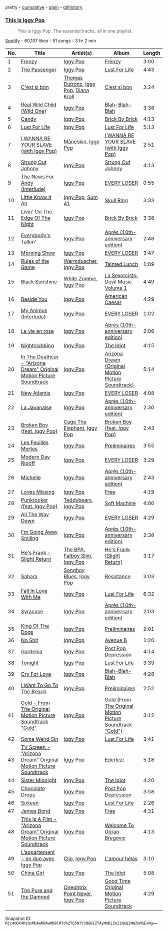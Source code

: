 pretty - [cumulative](/playlists/cumulative/37i9dQZF1DZ06evO1LDSLK.md) - [plain](/playlists/plain/37i9dQZF1DZ06evO1LDSLK) - [githistory](https://github.githistory.xyz/mackorone/spotify-playlist-archive/blob/main/playlists/plain/37i9dQZF1DZ06evO1LDSLK)

### [This Is Iggy Pop](https://open.spotify.com/playlist/37i9dQZF1DZ06evO1LDSLK)

> This is Iggy Pop\. The essential tracks, all in one playlist.

[Spotify](https://open.spotify.com/user/spotify) - 60,107 likes - 51 songs - 3 hr 2 min

| No. | Title | Artist(s) | Album | Length |
|---|---|---|---|---|
| 1 | [Frenzy](https://open.spotify.com/track/0D0fJnHN5Tj7QTa3rEbLTT) | [Iggy Pop](https://open.spotify.com/artist/33EUXrFKGjpUSGacqEHhU4) | [Frenzy](https://open.spotify.com/album/2kyxzQ0Y1qBQOViyHostqk) | 3:00 |
| 2 | [The Passenger](https://open.spotify.com/track/15BQ7vEDv2LJuh8TxWIhtd) | [Iggy Pop](https://open.spotify.com/artist/33EUXrFKGjpUSGacqEHhU4) | [Lust For Life](https://open.spotify.com/album/2jnV6ytZOmt71iEC5xHEYz) | 4:43 |
| 3 | [C'est si bon](https://open.spotify.com/track/7n5rnQbELuaeHJ8T4gU00m) | [Thomas Dutronc](https://open.spotify.com/artist/6ADpAfFsO5dJadJoBKv3nz), [Iggy Pop](https://open.spotify.com/artist/33EUXrFKGjpUSGacqEHhU4), [Diana Krall](https://open.spotify.com/artist/5z1VAFwT35EVvCp1XlZZuL) | [C’est si bon](https://open.spotify.com/album/1ONj7ygR1DJ7KvR0p1j5mI) | 3:24 |
| 4 | [Real Wild Child \(Wild One\)](https://open.spotify.com/track/6ZAwEE4kTdtvyE66iRhFxR) | [Iggy Pop](https://open.spotify.com/artist/33EUXrFKGjpUSGacqEHhU4) | [Blah\-Blah\-Blah](https://open.spotify.com/album/4j1zp01LTkV9kNWAuKU45c) | 3:38 |
| 5 | [Candy](https://open.spotify.com/track/6sFpmdsk4UDMcDWdy4T1Kc) | [Iggy Pop](https://open.spotify.com/artist/33EUXrFKGjpUSGacqEHhU4) | [Brick By Brick](https://open.spotify.com/album/2Il7QADGDfqLRsJkAx0JY8) | 4:13 |
| 6 | [Lust For Life](https://open.spotify.com/track/21YxK0klhpfLW8budkJaMF) | [Iggy Pop](https://open.spotify.com/artist/33EUXrFKGjpUSGacqEHhU4) | [Lust For Life](https://open.spotify.com/album/2jnV6ytZOmt71iEC5xHEYz) | 5:13 |
| 7 | [I WANNA BE YOUR SLAVE \(with Iggy Pop\)](https://open.spotify.com/track/1ojRut8t5RYNmLpJkEdJ3V) | [Måneskin](https://open.spotify.com/artist/0lAWpj5szCSwM4rUMHYmrr), [Iggy Pop](https://open.spotify.com/artist/33EUXrFKGjpUSGacqEHhU4) | [I WANNA BE YOUR SLAVE \(with Iggy Pop\)](https://open.spotify.com/album/7B8oP2SSsvnshUidrYYgqg) | 2:51 |
| 8 | [Strung Out Johnny](https://open.spotify.com/track/3bztP3gif7mrJ1LidczGWu) | [Iggy Pop](https://open.spotify.com/artist/33EUXrFKGjpUSGacqEHhU4) | [Strung Out Johnny](https://open.spotify.com/album/3U6B7Thb2LXZjhV47KTqmm) | 4:13 |
| 9 | [The News For Andy \(Interlude\)](https://open.spotify.com/track/5Fc2Y9ICh4f8weUhqS5Co9) | [Iggy Pop](https://open.spotify.com/artist/33EUXrFKGjpUSGacqEHhU4) | [EVERY LOSER](https://open.spotify.com/album/62VSZ71LvrUh1VoSuPgzXd) | 0:55 |
| 10 | [Little Know It All](https://open.spotify.com/track/27BATZe36zHNAKfr7by2ob) | [Iggy Pop](https://open.spotify.com/artist/33EUXrFKGjpUSGacqEHhU4), [Sum 41](https://open.spotify.com/artist/0qT79UgT5tY4yudH9VfsdT) | [Skull Ring](https://open.spotify.com/album/4y0DpbIDRVqf8MPGs1pvBu) | 3:33 |
| 11 | [Livin' On The Edge Of The Night](https://open.spotify.com/track/0xGFngTneJV4OzN310i8Qh) | [Iggy Pop](https://open.spotify.com/artist/33EUXrFKGjpUSGacqEHhU4) | [Brick By Brick](https://open.spotify.com/album/2Il7QADGDfqLRsJkAx0JY8) | 3:38 |
| 12 | [Everybody's Talkin'](https://open.spotify.com/track/5eSP5IqYqeMeIYoaTEs8yF) | [Iggy Pop](https://open.spotify.com/artist/33EUXrFKGjpUSGacqEHhU4) | [Après \(10th\-anniversary edition\)](https://open.spotify.com/album/2uZ1gpEIyqpSG5EaMWaAe2) | 2:48 |
| 13 | [Morning Show](https://open.spotify.com/track/2nOlu2nR0TzDooI0zc8HXj) | [Iggy Pop](https://open.spotify.com/artist/33EUXrFKGjpUSGacqEHhU4) | [EVERY LOSER](https://open.spotify.com/album/62VSZ71LvrUh1VoSuPgzXd) | 3:47 |
| 14 | [Rules of the Game](https://open.spotify.com/track/12VVjfk4RaMj1gBcS3QsLh) | [Warmduscher](https://open.spotify.com/artist/1CWwXncu9sk7EIdbvqcquR), [Iggy Pop](https://open.spotify.com/artist/33EUXrFKGjpUSGacqEHhU4) | [Tainted Lunch](https://open.spotify.com/album/0awOXgqBtA1bUu44W08g6q) | 1:09 |
| 15 | [Black Sunshine](https://open.spotify.com/track/0D7aPFnFa9qIVFpOJ1ZBTG) | [White Zombie](https://open.spotify.com/artist/0CF71zaDOJWCynIkW9bSK8), [Iggy Pop](https://open.spotify.com/artist/33EUXrFKGjpUSGacqEHhU4) | [La Sexorcisto: Devil Music Volume 1](https://open.spotify.com/album/6Cvv0qNSdZNf9o0j8EohoD) | 4:49 |
| 16 | [Beside You](https://open.spotify.com/track/2KZYHks9fBXCX1Ac8McutM) | [Iggy Pop](https://open.spotify.com/artist/33EUXrFKGjpUSGacqEHhU4) | [American Caesar](https://open.spotify.com/album/3f3HzLIKkqOGDAL0Iy0woi) | 4:29 |
| 17 | [My Animus \(Interlude\)](https://open.spotify.com/track/0fwyr7AWGLlUgQbu4jTnY4) | [Iggy Pop](https://open.spotify.com/artist/33EUXrFKGjpUSGacqEHhU4) | [EVERY LOSER](https://open.spotify.com/album/62VSZ71LvrUh1VoSuPgzXd) | 1:02 |
| 18 | [La vie en rose](https://open.spotify.com/track/3PMFNGb08SzI0lLHL6ti08) | [Iggy Pop](https://open.spotify.com/artist/33EUXrFKGjpUSGacqEHhU4) | [Après \(10th\-anniversary edition\)](https://open.spotify.com/album/2uZ1gpEIyqpSG5EaMWaAe2) | 2:06 |
| 19 | [Nightclubbing](https://open.spotify.com/track/6WPGAupim73K9XQL4iIefZ) | [Iggy Pop](https://open.spotify.com/artist/33EUXrFKGjpUSGacqEHhU4) | [The Idiot](https://open.spotify.com/album/78UazygH85UAB0qXqQpzg6) | 4:15 |
| 20 | [In The Deathcar \- "Arizona Dream" Original Motion Picture Soundtrack](https://open.spotify.com/track/1Tqz4XfxXPeZ2lbk8MBlzY) | [Iggy Pop](https://open.spotify.com/artist/33EUXrFKGjpUSGacqEHhU4) | [Arizona Dream \(Original Motion Picture Soundtrack\)](https://open.spotify.com/album/3JOFv28xH21bzQdFuf4Y5F) | 5:14 |
| 21 | [New Atlantis](https://open.spotify.com/track/6XMvpM1luxKj9gCwvifL2D) | [Iggy Pop](https://open.spotify.com/artist/33EUXrFKGjpUSGacqEHhU4) | [EVERY LOSER](https://open.spotify.com/album/62VSZ71LvrUh1VoSuPgzXd) | 4:08 |
| 22 | [La Javanaise](https://open.spotify.com/track/2nBJvYYw33mF3gFm4Fkjdt) | [Iggy Pop](https://open.spotify.com/artist/33EUXrFKGjpUSGacqEHhU4) | [Après \(10th\-anniversary edition\)](https://open.spotify.com/album/2uZ1gpEIyqpSG5EaMWaAe2) | 2:30 |
| 23 | [Broken Boy \(feat\. Iggy Pop\)](https://open.spotify.com/track/1j717HdHFPFwbBEAk2kwJQ) | [Cage The Elephant](https://open.spotify.com/artist/26T3LtbuGT1Fu9m0eRq5X3), [Iggy Pop](https://open.spotify.com/artist/33EUXrFKGjpUSGacqEHhU4) | [Broken Boy \(feat\. Iggy Pop\)](https://open.spotify.com/album/4jCLZy0GRmWrOCiIpj3Gbt) | 2:43 |
| 24 | [Les Feuilles Mortes](https://open.spotify.com/track/4jsfwKGrdOLfQM5DHheVz8) | [Iggy Pop](https://open.spotify.com/artist/33EUXrFKGjpUSGacqEHhU4) | [Preliminaires](https://open.spotify.com/album/1CXwGPRwAbg5OOMhTB5xs9) | 3:55 |
| 25 | [Modern Day Ripoff](https://open.spotify.com/track/02BJIKaqW5LixrTYP3AsOP) | [Iggy Pop](https://open.spotify.com/artist/33EUXrFKGjpUSGacqEHhU4) | [EVERY LOSER](https://open.spotify.com/album/62VSZ71LvrUh1VoSuPgzXd) | 3:29 |
| 26 | [Michelle](https://open.spotify.com/track/3L2CN09jZcXtet8kEVeLPz) | [Iggy Pop](https://open.spotify.com/artist/33EUXrFKGjpUSGacqEHhU4) | [Après \(10th\-anniversary edition\)](https://open.spotify.com/album/2uZ1gpEIyqpSG5EaMWaAe2) | 2:43 |
| 27 | [Loves Missing](https://open.spotify.com/track/4ZxEF6c6dHYiRkGQjsZEY5) | [Iggy Pop](https://open.spotify.com/artist/33EUXrFKGjpUSGacqEHhU4) | [Free](https://open.spotify.com/album/7BLKzTgaj5fHkNpSPGwjwh) | 4:19 |
| 28 | [Punkrocker \(feat\. Iggy Pop\)](https://open.spotify.com/track/7yHRmaBkHKXKJmS1xMzicZ) | [Teddybears](https://open.spotify.com/artist/3gqv1kgivAc92KnUm4elKv), [Iggy Pop](https://open.spotify.com/artist/33EUXrFKGjpUSGacqEHhU4) | [Soft Machine](https://open.spotify.com/album/4MHVx1PFPrYUzO0zbh95Q0) | 4:06 |
| 29 | [All The Way Down](https://open.spotify.com/track/3jtj4d3J255nvdEu6vKUK1) | [Iggy Pop](https://open.spotify.com/artist/33EUXrFKGjpUSGacqEHhU4) | [EVERY LOSER](https://open.spotify.com/album/62VSZ71LvrUh1VoSuPgzXd) | 4:29 |
| 30 | [I'm Going Away Smiling](https://open.spotify.com/track/23pV3PqMtZz0poleCOjqJg) | [Iggy Pop](https://open.spotify.com/artist/33EUXrFKGjpUSGacqEHhU4) | [Après \(10th\-anniversary edition\)](https://open.spotify.com/album/2uZ1gpEIyqpSG5EaMWaAe2) | 2:38 |
| 31 | [He's Frank \- Slight Return](https://open.spotify.com/track/7kbOroxknznMU4k7MaWnZ4) | [The BPA](https://open.spotify.com/artist/1YJaPNfbWVIItItFlBrEK2), [Fatboy Slim](https://open.spotify.com/artist/4Y7tXHSEejGu1vQ9bwDdXW), [Iggy Pop](https://open.spotify.com/artist/33EUXrFKGjpUSGacqEHhU4) | [He's Frank \(Slight Return\)](https://open.spotify.com/album/3cohHyy8SX0mbSi8cerA5F) | 3:17 |
| 32 | [Sahara](https://open.spotify.com/track/0CDVMkVWF85UFILUYItRX5) | [Songhoy Blues](https://open.spotify.com/artist/5fpQ5Qt2BKgoVBSMw4Z17Z), [Iggy Pop](https://open.spotify.com/artist/33EUXrFKGjpUSGacqEHhU4) | [Résistance](https://open.spotify.com/album/05OQHOuoCVgx0h8MA6tT9C) | 3:03 |
| 33 | [Fall In Love With Me](https://open.spotify.com/track/6YQjQdymVA9tvE0Ygnpsdd) | [Iggy Pop](https://open.spotify.com/artist/33EUXrFKGjpUSGacqEHhU4) | [Lust For Life](https://open.spotify.com/album/2jnV6ytZOmt71iEC5xHEYz) | 6:32 |
| 34 | [Syracuse](https://open.spotify.com/track/7fM0p7hgm5Ktr77vDEeuSP) | [Iggy Pop](https://open.spotify.com/artist/33EUXrFKGjpUSGacqEHhU4) | [Après \(10th\-anniversary edition\)](https://open.spotify.com/album/2uZ1gpEIyqpSG5EaMWaAe2) | 2:03 |
| 35 | [King Of The Dogs](https://open.spotify.com/track/1QFEq5VoRobiMhe47yKWOM) | [Iggy Pop](https://open.spotify.com/artist/33EUXrFKGjpUSGacqEHhU4) | [Preliminaires](https://open.spotify.com/album/1CXwGPRwAbg5OOMhTB5xs9) | 2:01 |
| 36 | [No Shit](https://open.spotify.com/track/0l2vXaJQDNz9deAITHdpST) | [Iggy Pop](https://open.spotify.com/artist/33EUXrFKGjpUSGacqEHhU4) | [Avenue B](https://open.spotify.com/album/3CVnxmcJy6gCrkh6lFY0fm) | 1:20 |
| 37 | [Gardenia](https://open.spotify.com/track/72t2ISFNIeG6oy3SE49u2N) | [Iggy Pop](https://open.spotify.com/artist/33EUXrFKGjpUSGacqEHhU4) | [Post Pop Depression](https://open.spotify.com/album/5jRBK15ic9i5C8ucN5LTx1) | 4:14 |
| 38 | [Tonight](https://open.spotify.com/track/5VOJ3OFUebaLuNqzJSNeEn) | [Iggy Pop](https://open.spotify.com/artist/33EUXrFKGjpUSGacqEHhU4) | [Lust For Life](https://open.spotify.com/album/2jnV6ytZOmt71iEC5xHEYz) | 3:39 |
| 39 | [Cry For Love](https://open.spotify.com/track/7Fb9KsEzGFKqRABQJMr2ot) | [Iggy Pop](https://open.spotify.com/artist/33EUXrFKGjpUSGacqEHhU4) | [Blah\-Blah\-Blah](https://open.spotify.com/album/4j1zp01LTkV9kNWAuKU45c) | 4:28 |
| 40 | [I Want To Go To The Beach](https://open.spotify.com/track/3Jeyxi4v6n8VakOmiG4TPf) | [Iggy Pop](https://open.spotify.com/artist/33EUXrFKGjpUSGacqEHhU4) | [Preliminaires](https://open.spotify.com/album/1CXwGPRwAbg5OOMhTB5xs9) | 2:52 |
| 41 | [Gold \- From The Original Motion Picture Soundtrack "Gold"](https://open.spotify.com/track/04AJSn0D3BHwT8FQ9q5FVp) | [Iggy Pop](https://open.spotify.com/artist/33EUXrFKGjpUSGacqEHhU4) | [Gold \(From The Original Motion Picture Soundtrack "Gold"\)](https://open.spotify.com/album/3Enwyua0EjFqREWX2s2zpE) | 3:12 |
| 42 | [Some Weird Sin](https://open.spotify.com/track/6bQQEDyyAEmwYqXmMpvCFh) | [Iggy Pop](https://open.spotify.com/artist/33EUXrFKGjpUSGacqEHhU4) | [Lust For Life](https://open.spotify.com/album/2jnV6ytZOmt71iEC5xHEYz) | 3:41 |
| 43 | [TV Screen \- "Arizona Dream" Original Motion Picture Soundtrack](https://open.spotify.com/track/5Ioy9ZoOzXYXIcaX3Ent6m) | [Iggy Pop](https://open.spotify.com/artist/33EUXrFKGjpUSGacqEHhU4) | [Ederlezi](https://open.spotify.com/album/2EQJq127u4ihk7QU0Voas2) | 5:18 |
| 44 | [Sister Midnight](https://open.spotify.com/track/4pU9OwAXdwghkgUhaZQQ3Q) | [Iggy Pop](https://open.spotify.com/artist/33EUXrFKGjpUSGacqEHhU4) | [The Idiot](https://open.spotify.com/album/78UazygH85UAB0qXqQpzg6) | 4:20 |
| 45 | [Chocolate Drops](https://open.spotify.com/track/2WJ4KUVJhARzAB7HkZkr12) | [Iggy Pop](https://open.spotify.com/artist/33EUXrFKGjpUSGacqEHhU4) | [Post Pop Depression](https://open.spotify.com/album/5jRBK15ic9i5C8ucN5LTx1) | 3:58 |
| 46 | [Sixteen](https://open.spotify.com/track/70ZlAJGfC4DesFw4oQ7YZM) | [Iggy Pop](https://open.spotify.com/artist/33EUXrFKGjpUSGacqEHhU4) | [Lust For Life](https://open.spotify.com/album/2jnV6ytZOmt71iEC5xHEYz) | 2:26 |
| 47 | [James Bond](https://open.spotify.com/track/4MtGjAHHh3pSvJPaDltuhm) | [Iggy Pop](https://open.spotify.com/artist/33EUXrFKGjpUSGacqEHhU4) | [Free](https://open.spotify.com/album/7BLKzTgaj5fHkNpSPGwjwh) | 4:31 |
| 48 | [This Is A Film \- "Arizona Dream" Original Motion Picture Soundtrack](https://open.spotify.com/track/1lJt4lE7eGIejYZBMcVdPu) | [Iggy Pop](https://open.spotify.com/artist/33EUXrFKGjpUSGacqEHhU4) | [Welcome To Goran Bregovic](https://open.spotify.com/album/77MrRtQU0y7U4F1oz0ayda) | 4:13 |
| 49 | [L’appartement \- en duo avec Iggy Pop](https://open.spotify.com/track/0lpF25LpCVWZevST9ZLYDh) | [Clio](https://open.spotify.com/artist/0TMi4dfaeWLOtRybyX09XW), [Iggy Pop](https://open.spotify.com/artist/33EUXrFKGjpUSGacqEHhU4) | [L'amour hélas](https://open.spotify.com/album/1tW64D92Fbvas6G28g75Jf) | 3:10 |
| 50 | [China Girl](https://open.spotify.com/track/5nB8x0jxofKalTtaQLpGZL) | [Iggy Pop](https://open.spotify.com/artist/33EUXrFKGjpUSGacqEHhU4) | [The Idiot](https://open.spotify.com/album/78UazygH85UAB0qXqQpzg6) | 5:08 |
| 51 | [The Pure and the Damned](https://open.spotify.com/track/4x79863wyp2dhJOiZYKPZN) | [Oneohtrix Point Never](https://open.spotify.com/artist/2wPDbhaGXCqROrVmwDdCrK), [Iggy Pop](https://open.spotify.com/artist/33EUXrFKGjpUSGacqEHhU4) | [Good Time Original Motion Picture Soundtrack](https://open.spotify.com/album/4VlxoACFXldjZzS0gERQ65) | 4:29 |

Snapshot ID: `Mjc4ODk4MjQsMDAwMDAwMDBlMTdhZTQ5NTY2NGNiZTAyMmRiZmZiNGQ2NWZmMGExNg==`
